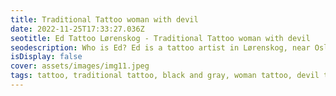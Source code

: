 ```yaml
--- 
title: Traditional Tattoo woman with devil 
date: 2022-11-25T17:33:27.036Z 
seotitle: Ed Tattoo Lørenskog - Traditional Tattoo woman with devil 
seodescription: Who is Ed? Ed is a tattoo artist in Lørenskog, near Oslo. I do tattoos in various styles. one of my styles is Traditional Tattoo woman with devil. Do you hav... 
isDisplay: false 
cover: assets/images/img11.jpeg 
tags: tattoo, traditional tattoo, black and gray, woman tattoo, devil tattoo, custom tattoo, shoulder tattoo 
--- 
```

 